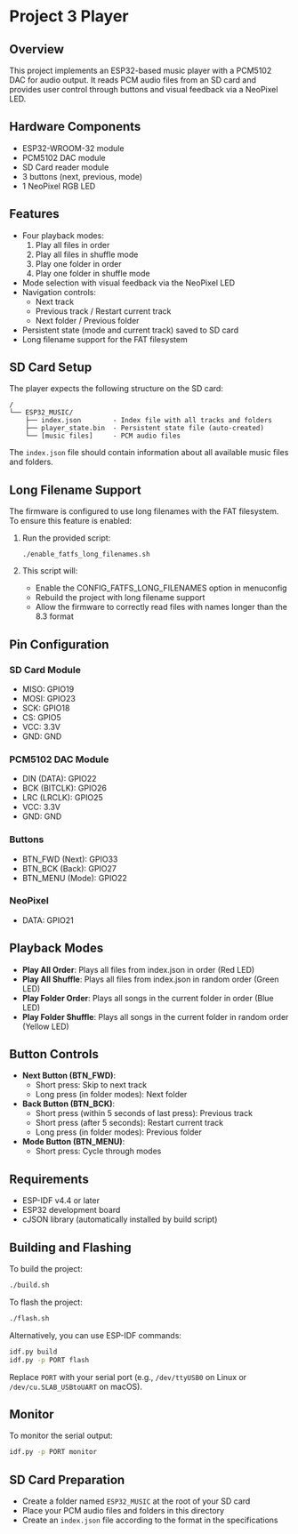 # Project 3 Player

## Overview
This project implements an ESP32-based music player with a PCM5102 DAC for audio output. It reads PCM audio files from an SD card and provides user control through buttons and visual feedback via a NeoPixel LED.

## Hardware Components
- ESP32-WROOM-32 module
- PCM5102 DAC module
- SD Card reader module
- 3 buttons (next, previous, mode)
- 1 NeoPixel RGB LED

## Features
- Four playback modes:
  1. Play all files in order
  2. Play all files in shuffle mode
  3. Play one folder in order
  4. Play one folder in shuffle mode
- Mode selection with visual feedback via the NeoPixel LED
- Navigation controls:
  - Next track
  - Previous track / Restart current track
  - Next folder / Previous folder
- Persistent state (mode and current track) saved to SD card
- Long filename support for the FAT filesystem

## SD Card Setup
The player expects the following structure on the SD card:
```
/
└── ESP32_MUSIC/
    ├── index.json        - Index file with all tracks and folders
    ├── player_state.bin  - Persistent state file (auto-created)
    └── [music files]     - PCM audio files
```

The `index.json` file should contain information about all available music files and folders.

## Long Filename Support
The firmware is configured to use long filenames with the FAT filesystem. To ensure this feature is enabled:

1. Run the provided script:
   ```
   ./enable_fatfs_long_filenames.sh
   ```

2. This script will:
   - Enable the CONFIG_FATFS_LONG_FILENAMES option in menuconfig
   - Rebuild the project with long filename support
   - Allow the firmware to correctly read files with names longer than the 8.3 format

## Pin Configuration

### SD Card Module
- MISO: GPIO19
- MOSI: GPIO23
- SCK: GPIO18
- CS: GPIO5
- VCC: 3.3V
- GND: GND

### PCM5102 DAC Module
- DIN (DATA): GPIO22
- BCK (BITCLK): GPIO26
- LRC (LRCLK): GPIO25
- VCC: 3.3V
- GND: GND

### Buttons
- BTN_FWD (Next): GPIO33
- BTN_BCK (Back): GPIO27
- BTN_MENU (Mode): GPIO22

### NeoPixel
- DATA: GPIO21

## Playback Modes
- **Play All Order**: Plays all files from index.json in order (Red LED)
- **Play All Shuffle**: Plays all files from index.json in random order (Green LED)
- **Play Folder Order**: Plays all songs in the current folder in order (Blue LED)
- **Play Folder Shuffle**: Plays all songs in the current folder in random order (Yellow LED)

## Button Controls
- **Next Button (BTN_FWD)**:
  - Short press: Skip to next track
  - Long press (in folder modes): Next folder
- **Back Button (BTN_BCK)**:
  - Short press (within 5 seconds of last press): Previous track
  - Short press (after 5 seconds): Restart current track
  - Long press (in folder modes): Previous folder
- **Mode Button (BTN_MENU)**:
  - Short press: Cycle through modes

## Requirements
- ESP-IDF v4.4 or later
- ESP32 development board
- cJSON library (automatically installed by build script)

## Building and Flashing

To build the project:

```bash
./build.sh
```

To flash the project:

```bash
./flash.sh
```

Alternatively, you can use ESP-IDF commands:

```bash
idf.py build
idf.py -p PORT flash
```

Replace `PORT` with your serial port (e.g., `/dev/ttyUSB0` on Linux or `/dev/cu.SLAB_USBtoUART` on macOS).

## Monitor

To monitor the serial output:

```bash
idf.py -p PORT monitor
```

## SD Card Preparation
- Create a folder named `ESP32_MUSIC` at the root of your SD card
- Place your PCM audio files and folders in this directory
- Create an `index.json` file according to the format in the specifications
